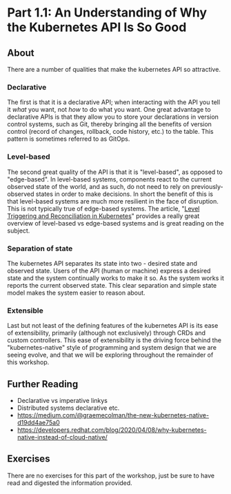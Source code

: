 # Part 1.1: An Understanding of Why the Kubernetes API Is So Good

## About

There are a number of qualities that make the kubernetes API so attractive.

### Declarative

The first is that it is a declarative API; when interacting with the API you
tell it _what_ you want, not _how_ to do what you want. One great advantage to
declarative APIs is that they allow you to store your declarations in version
control systems, such as Git, thereby bringing all the benefits of version
control (record of changes, rollback, code history, etc.) to the table. This
pattern is sometimes referred to as GitOps.

### Level-based

The second great quality of the API is that it is "level-based", as opposed to
"edge-based". In level-based systems, components react to the current observed
state of the world, and as such, do not need to rely on previously-observed
states in order to make decisions. In short the benefit of this is that
level-based systems are much more resilient in the face of disruption. This is
not typically true of edge-based systems. The article, "[Level Triggering and
Reconciliation in
Kubernetes](https://hackernoon.com/level-triggering-and-reconciliation-in-kubernetes-1f17fe30333d)"
provides a really great overview of level-based vs edge-based systems and is
great reading on the subject.

### Separation of state

The kubernetes API separates its state into two - desired state and observed
state. Users of the API (human or machine) express a desired state and the
system continually works to make it so. As the system works it reports the
current observed state. This clear separation and simple state model makes the
system easier to reason about.

### Extensible

Last but not least of the defining features of the kubernetes API is its ease of
extensibility, primarily (although not exclusively) through CRDs and custom
controllers. This ease of extensibility is the driving force behind the
"kubernetes-native" style of programming and system design that we are seeing
evolve, and that we will be exploring throughout the remainder of this workshop.

## Further Reading

* Declarative vs imperative linkys
* Distributed systems declarative etc.
* https://medium.com/@graemecolman/the-new-kubernetes-native-d19dd4ae75a0
* https://developers.redhat.com/blog/2020/04/08/why-kubernetes-native-instead-of-cloud-native/

## Exercises

There are no exercises for this part of the workshop, just be sure to have read
and digested the information provided.
